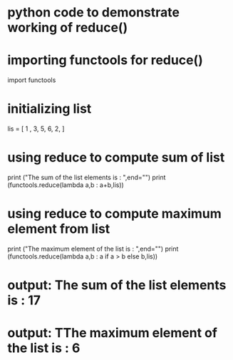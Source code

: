 # python code to demonstrate working of reduce() 
  
# importing functools for reduce() 
import functools 
  
# initializing list 
lis = [ 1 , 3, 5, 6, 2, ]

# using reduce to compute sum of list 
print ("The sum of the list elements is : ",end="") 
print (functools.reduce(lambda a,b : a+b,lis)) 
  
# using reduce to compute maximum element from list 
print ("The maximum element of the list is : ",end="") 
print (functools.reduce(lambda a,b : a if a > b else b,lis))


# output: The sum of the list elements is : 17
# output: TThe maximum element of the list is : 6
